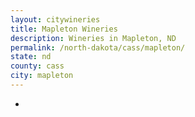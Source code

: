 ```yaml
---
layout: citywineries
title: Mapleton Wineries
description: Wineries in Mapleton, ND
permalink: /north-dakota/cass/mapleton/
state: nd
county: cass
city: mapleton
---
```

-
